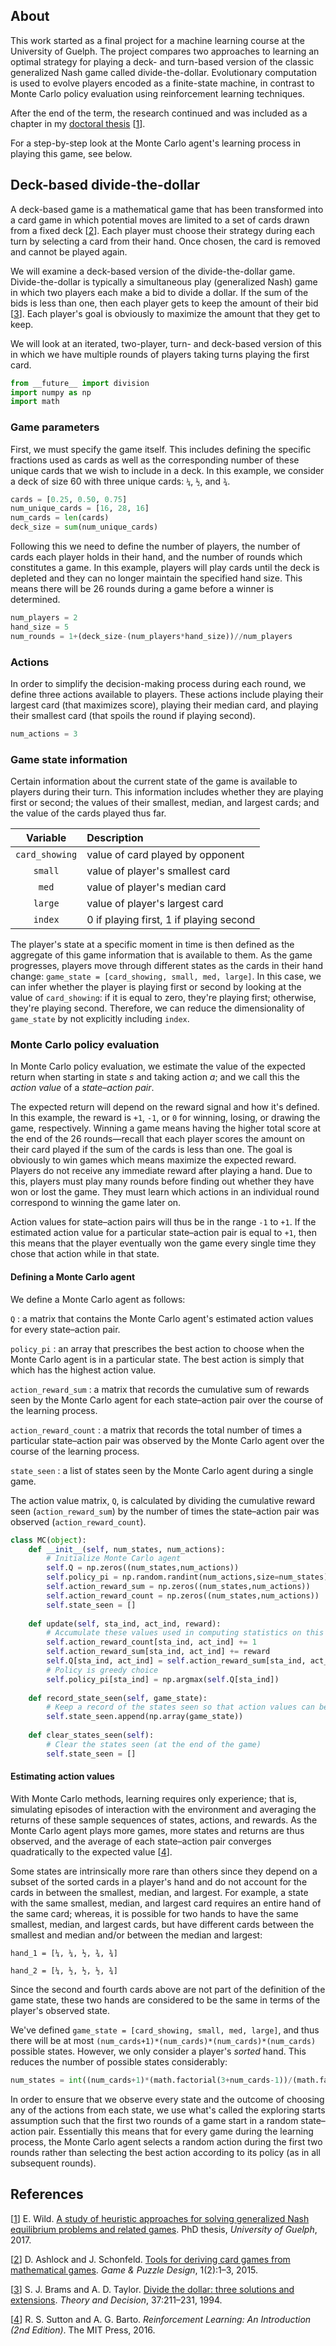 ## About

This work started as a final project for a machine learning course at the University of Guelph. The project compares two approaches to learning an optimal strategy for playing a deck- and turn-based version of the classic generalized Nash game called divide-the-dollar. Evolutionary computation is used to evolve players encoded as a finite-state machine, in contrast to Monte Carlo policy evaluation using reinforcement learning techniques.

After the end of the term, the research continued and was included as a chapter in my [doctoral thesis](https://atrium.lib.uoguelph.ca/xmlui/handle/10214/11483) <a name="a1"></a>[[1](#WildThesis)].

For a step-by-step look at the Monte Carlo agent's learning process in playing this game, see below.

## Deck-based divide-the-dollar

A deck-based game is a mathematical game that has been transformed into a card game in which potential moves are limited to a set of cards drawn from a fixed deck <a name="a2"></a>[[2](#AshlockSchonfeldCardGames)]. Each player must choose their strategy during each turn by selecting a card from their hand. Once chosen, the card is removed and cannot be played again.

We will examine a deck-based version of the divide-the-dollar game. Divide-the-dollar is typically a simultaneous play (generalized Nash) game in which two players each make a bid to divide a dollar. If the sum of the bids is less than one, then each player gets to keep the amount of their bid <a name="a3"></a>[[3](#BramsTaylor)]. Each player's goal is obviously to maximize the amount that they get to keep.

We will look at an iterated, two-player, turn- and deck-based version of this in which we have multiple rounds of players taking turns playing the first card.

```python
from __future__ import division
import numpy as np
import math
```

### Game parameters

First, we must specify the game itself. This includes defining the specific fractions used as cards as well as the corresponding number of these unique cards that we wish to include in a deck. In this example, we consider a deck of size 60 with three unique cards: ```¼```, ```½```, and ```¾```.

```python
cards = [0.25, 0.50, 0.75]
num_unique_cards = [16, 28, 16]
num_cards = len(cards)
deck_size = sum(num_unique_cards)
```

Following this we need to define the number of players, the number of cards each player holds in their hand, and the number of rounds which constitutes a game. In this example, players will play cards until the deck is depleted and they can no longer maintain the specified hand size. This means there will be 26 rounds during a game before a winner is determined.

```python
num_players = 2
hand_size = 5
num_rounds = 1+(deck_size-(num_players*hand_size))//num_players
```

### Actions

In order to simplify the decision-making process during each round, we define three actions available to players. These actions include playing their largest card (that maximizes score), playing their median card, and playing their smallest card (that spoils the round if playing second). 

```python
num_actions = 3
```

### Game state information

Certain information about the current state of the game is available to players during their turn. This information includes whether they are playing first or second; the values of their smallest, median, and largest cards; and the value of the cards played thus far.

|Variable|Description|
|:------:|:----------|
|```card_showing```|value of card played by opponent|
|```small```|value of player's smallest card|
|```med```|value of player's median card|
|```large```|value of player's largest card|
|```index```|0 if playing first, 1 if playing second|

The player's state at a specific moment in time is then defined as the aggregate of this game information that is available to them. As the game progresses, players move through different states as the cards in their hand change: ```game_state = [card_showing, small, med, large]```. In this case, we can infer whether the player is playing first or second by looking at the value of ```card_showing```: if it is equal to zero, they're playing first; otherwise, they're playing second. Therefore, we can reduce the dimensionality of ```game_state``` by not explicitly including ```index```.

### Monte Carlo policy evaluation

In Monte Carlo policy evaluation, we estimate the value of the expected return when starting in state *s* and taking action *a*; and we call this the *action value* of a *state–action pair*.

The expected return will depend on the reward signal and how it's defined. In this example, the reward is ```+1```, ```-1```, or ```0``` for winning, losing, or drawing the game, respectively. Winning a game means having the higher total score at the end of the 26 rounds—recall that each player scores the amount on their card played if the sum of the cards is less than one. The goal is obviously to win games which means maximize the expected reward. Players do not receive any immediate reward after playing a hand. Due to this, players must play many rounds before finding out whether they have won or lost the game. They must learn which actions in an individual round correspond to winning the game later on.

Action values for state–action pairs will thus be in the range ```-1``` to ```+1```. If the estimated action value for a particular state–action pair is equal to ```+1```, then this means that the player eventually won the game every single time they chose that action while in that state. 

#### Defining a Monte Carlo agent

We define a Monte Carlo agent as follows:

```Q``` : a matrix that contains the Monte Carlo agent's estimated action values for every state–action pair.

```policy_pi``` : an array that prescribes the best action to choose when the Monte Carlo agent is in a particular state. The best action is simply that which has the highest action value.

```action_reward_sum``` : a matrix that records the cumulative sum of rewards seen by the Monte Carlo agent for each state–action pair over the course of the learning process.

```action_reward_count``` : a matrix that records the total number of times a particular state–action pair was observed by the Monte Carlo agent over the course of the learning process.

```state_seen``` : a list of states seen by the Monte Carlo agent during a single game.

The action value matrix, ```Q```, is calculated by dividing the cumulative reward seen (```action_reward_sum```) by the number of times the state–action pair was observed (```action_reward_count```).

```python
class MC(object):
    def __init__(self, num_states, num_actions):
        # Initialize Monte Carlo agent
        self.Q = np.zeros((num_states,num_actions))
        self.policy_pi = np.random.randint(num_actions,size=num_states)
        self.action_reward_sum = np.zeros((num_states,num_actions))
        self.action_reward_count = np.zeros((num_states,num_actions))
        self.state_seen = []
    
    def update(self, sta_ind, act_ind, reward):
        # Accumulate these values used in computing statistics on this action value function Q^pi
        self.action_reward_count[sta_ind, act_ind] += 1
        self.action_reward_sum[sta_ind, act_ind] += reward
        self.Q[sta_ind, act_ind] = self.action_reward_sum[sta_ind, act_ind]/self.action_reward_count[sta_ind, act_ind]
        # Policy is greedy choice
        self.policy_pi[sta_ind] = np.argmax(self.Q[sta_ind])
    
    def record_state_seen(self, game_state):
        # Keep a record of the states seen so that action values can be updated at the end of the game
        self.state_seen.append(np.array(game_state))
    
    def clear_states_seen(self):
        # Clear the states seen (at the end of the game)
        self.state_seen = []
```

#### Estimating action values

With Monte Carlo methods, learning requires only experience; that is, simulating episodes of interaction with the environment and averaging the returns of these sample sequences of states, actions, and rewards. As the Monte Carlo agent plays more games, more states and returns are thus observed, and the average of each state–action pair converges quadratically to the expected value <a name="a4"></a>[[4](#SuttonBarto)].

Some states are intrinsically more rare than others since they depend on a subset of the sorted cards in a player's hand and do not account for the cards in between the smallest, median, and largest. For example, a state with the same smallest, median, and largest card requires an entire hand of the same card; whereas, it is possible for two hands to have the same smallest, median, and largest cards, but have different cards between the smallest and median and/or between the median and largest:

```hand_1 = [¼, ¼, ½, ¾, ¾]```

```hand_2 = [¼, ½, ½, ½, ¾]```

Since the second and fourth cards above are not part of the definition of the game state, these two hands are considered to be the same in terms of the player's observed state.

We've defined ```game_state = [card_showing, small, med, large]```, and thus there will be at most ```(num_cards+1)*(num_cards)*(num_cards)*(num_cards)``` possible states. However, we only consider a player's *sorted* hand. This reduces the number of possible states considerably:

```python
num_states = int((num_cards+1)*(math.factorial(3+num_cards-1))/(math.factorial(3)*math.factorial(num_cards-1)))
```

In order to ensure that we observe every state and the outcome of choosing any of the actions from each state, we use what's called the exploring starts assumption such that the first two rounds of a game start in a random state–action pair. Essentially this means that for every game during the learning process, the Monte Carlo agent selects a random action during the first two rounds rather than selecting the best action according to its policy (as in all subsequent rounds).


## References

<a name="WildThesis"></a> [[1](#a1)] E. Wild. [A study of heuristic approaches for solving generalized Nash equilibrium problems and related games](https://atrium.lib.uoguelph.ca/xmlui/handle/10214/11483). PhD thesis, *University of Guelph*, 2017.

<a name="AshlockSchonfeldCardGames"></a> [[2](#a2)] D. Ashlock and J. Schonfeld. [Tools for deriving card games from mathematical games](http://eldar.mathstat.uoguelph.ca/dashlock/eprints/GTRY16.pdf). *Game & Puzzle Design*, 1(2):1–3, 2015.

<a name="BramsTaylor"></a> [[3](#a3)] S. J. Brams and A. D. Taylor. [Divide the dollar: three solutions and extensions](https://doi.org/10.1007/BF01079266). *Theory and Decision*, 37:211–231, 1994.

<a name="SuttonBarto"></a> [[4](#a4)] R. S. Sutton and A. G. Barto. *Reinforcement Learning: An Introduction (2nd Edition)*. The MIT Press, 2016.